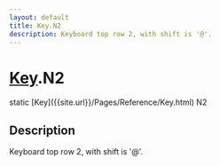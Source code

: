 ```yaml
---
layout: default
title: Key.N2
description: Keyboard top row 2, with shift is '@'.
---
```

# [Key]({{site.url}}/Pages/Reference/Key.html).N2

<div class='signature' markdown='1'>
static [Key]({{site.url}}/Pages/Reference/Key.html) N2
</div>

## Description
Keyboard top row 2, with shift is '@'.

